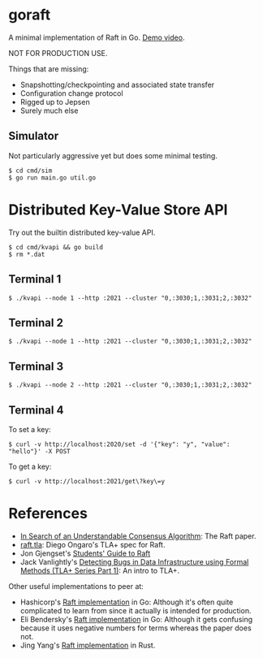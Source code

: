 # goraft

A minimal implementation of Raft in Go. [Demo video](https://www.youtube.com/watch?v=cIR8RoN2LDU).

NOT FOR PRODUCTION USE.

Things that are missing:

* Snapshotting/checkpointing and associated state transfer
* Configuration change protocol
* Rigged up to Jepsen
* Surely much else

## Simulator

Not particularly aggressive yet but does some minimal testing.

```console
$ cd cmd/sim
$ go run main.go util.go
```

# Distributed Key-Value Store API

Try out the builtin distributed key-value API.

```console
$ cd cmd/kvapi && go build
$ rm *.dat
```

## Terminal 1

```console
$ ./kvapi --node 1 --http :2021 --cluster "0,:3030;1,:3031;2,:3032"
```

## Terminal 2

```console
$ ./kvapi --node 1 --http :2021 --cluster "0,:3030;1,:3031;2,:3032"
```

## Terminal 3

```console
$ ./kvapi --node 2 --http :2021 --cluster "0,:3030;1,:3031;2,:3032"
```

## Terminal 4

To set a key:

```console
$ curl -v http://localhost:2020/set -d '{"key": "y", "value": "hello"}' -X POST
```

To get a key:

```console
$ curl -v http://localhost:2021/get\?key\=y
```

# References

* [In Search of an Understandable Consensus Algorithm](https://raft.github.io/raft.pdf): The Raft paper.
* [raft.tla](https://github.com/ongardie/raft.tla/blob/master/raft.tla): Diego Ongaro's TLA+ spec for Raft.
* Jon Gjengset's [Students' Guide to Raft](https://thesquareplanet.com/blog/students-guide-to-raft/)
* Jack Vanlightly's [Detecting Bugs in Data Infrastructure using Formal Methods (TLA+ Series Part 1)](https://medium.com/splunk-maas/detecting-bugs-in-data-infrastructure-using-formal-methods-704fde527c58): An intro to TLA+.

Other useful implementations to peer at:

* Hashicorp's [Raft implementation](https://github.com/hashicorp/raft) in Go: Although it's often quite complicated to learn from since it actually is intended for production.
* Eli Bendersky's [Raft implementation](https://github.com/eliben/raft) in Go: Although it gets confusing because it uses negative numbers for terms whereas the paper does not.
* Jing Yang's [Raft implementation](https://github.com/ditsing/ruaft) in Rust.